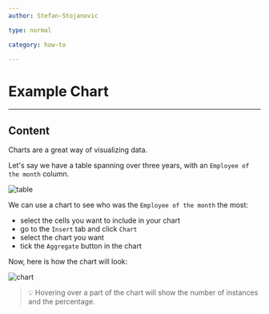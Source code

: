 ```yaml
---
author: Stefan-Stojanovic

type: normal

category: how-to

---
```


# Example Chart

---
## Content

Charts are a great way of visualizing data.
 
Let's say we have a table spanning over three years, with an `Employee of the month` column.

![table](https://img.enkipro.com/1f584d886ee197028c667f42f509ef2c.png)

We can use a chart to see who was the `Employee of the month` the most:
- select the cells you want to include in your chart
- go to the `Insert` tab and click `Chart`
- select the chart you want
- tick the `Aggregate` button in the chart

Now, here is how the chart will look:

![chart](https://img.enkipro.com/70eca1f472c36ead8ece0c5342bb767d.png)

> 💡 Hovering over a part of the chart will show the number of instances and the percentage.